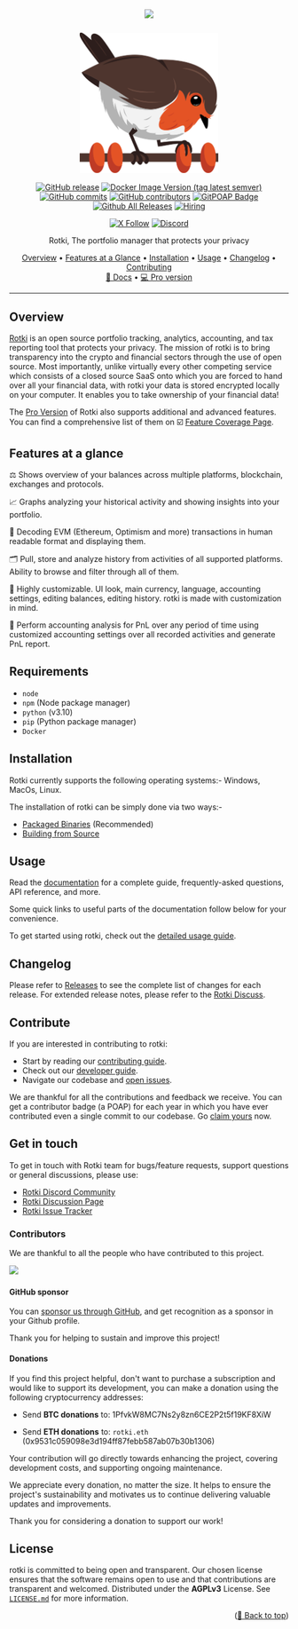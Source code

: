 
<h1 align="center">
  <a href="https://git.io/typing-svg">
    <img src="https://readme-typing-svg.herokuapp.com/?lines=Hello,+There!+👋;Welcome+to+Rotki+🕊️....;Nice+to+meet+you!&center=true&size=30">
  </a>
</h1>



<div id="top"></div>

<p align="center">
<img src="https://raw.githubusercontent.com/rotki/rotki/develop/frontend/app/public/assets/images/rotkehlchen_no_text.png" alt="An open source portfolio tracker, accounting and analytics tool that protects your privacy" width="250">
</p>


<div align="center">

[![GitHub release](https://img.shields.io/github/release/rotki/rotki.svg)](https://GitHub.com/rotki/rotki/releases/)
[![Docker Image Version (tag latest semver)](https://img.shields.io/docker/v/rotki/rotki/latest?label=Docker)](https://hub.docker.com/layers/rotki/rotki/dev/images/sha256-acbd52985ccea0fb42820a655d994312d322a0895ee5777733582b017a89f3b0?context=explore)
[![GitHub commits](https://img.shields.io/github/commits-since/rotki/rotki/latest.svg)](https://GitHub.com/rotki/rotki/commit/)
[![GitHub contributors](https://img.shields.io/github/contributors/rotki/rotki.svg?style=flat)](https://github.com/rotki/rotki/graphs/contributors)
[![GitPOAP Badge](https://public-api.gitpoap.io/v1/repo/rotki/rotki/badge)](https://www.gitpoap.io/gh/rotki/rotki)
[![Github All Releases](https://img.shields.io/github/downloads/rotki/rotki/total.svg)](https://GitHub.com/rotki/rotki/releases/)
[![Hiring](https://img.shields.io/badge/Hiring-Open-brightgreen)](https://rotki.com/jobs/)


[![X Follow](https://img.shields.io/twitter/follow/rotkiapp)](https://twitter.com/rotkiapp)
[![Discord](https://img.shields.io/discord/657906918408585217.svg?label=&logo=discord&logoColor=ffffff&color=7389D8&labelColor=6A7EC2)](https://discord.gg/aGCxHG7)

</div>

<p align="center">
  Rotki, The portfolio manager that protects your privacy
</p>

<p align="center">
  <a href="#overview">Overview</a> •
  <a href="#features-at-a-glance">Features at a Glance</a> •
  <a href="#installation">Installation</a> •
  <a href="#usage">Usage</a> •
  <a href="#changelog">Changelog</a> •
  <a href="#contribute">Contributing</a>
  <br/>
  <a href="https://rotki.readthedocs.io/en/latest/" target="_blank">📖 Docs</a> •
  <a href="https://rotki.com/checkout/plan" target="_blank">💻 Pro version</a>
</p>

---

## Overview
[Rotki](https://rotki.com/) is an open source portfolio tracking, analytics, accounting, and tax reporting tool that protects your privacy.  The mission of rotki is to bring transparency into the crypto and financial sectors through the use of open source. Most importantly, unlike virtually every other competing service which consists of a closed source SaaS onto which you are forced to hand over all your financial data, with rotki your data is stored encrypted locally on your computer. It enables you to take ownership of your financial data!

The [Pro Version](https://rotki.com/checkout/plan) of Rotki also supports additional and advanced features. You can find a comprehensive list of them on ☑️ [Feature Coverage Page](https://rotki.com/products/details).

## Features at a glance

:balance_scale: Shows overview of your balances across multiple platforms, blockchain, exchanges and protocols.

:chart_with_upwards_trend: Graphs analyzing your historical activity and showing insights into your portfolio.

:microscope: Decoding EVM (Ethereum, Optimism and more) transactions in human readable format and displaying them.

:card_index_dividers: Pull, store and analyze history from activities of all supported platforms. Ability to browse and filter through all of them.

:toolbox: Highly customizable. UI look, main currency, language, accounting settings, editing balances, editing history. rotki is made with customization in mind.

:receipt: Perform accounting analysis for PnL over any period of time using customized accounting settings over all recorded activities and generate PnL report.

## Requirements

* `node`
* `npm` (Node package manager)
* `python` (v3.10)
* `pip` (Python package manager)
* `Docker`

## Installation
Rotki currently supports the following operating systems:- Windows, MacOs, Linux.

The installation of rotki can be simply done via two ways:-
- [Packaged Binaries](https://rotki.readthedocs.io/en/latest/installation_guide.html#packaged-binaries) (Recommended)
- [Building from Source](https://rotki.readthedocs.io/en/latest/installation_guide.html#build-from-source)

## Usage

Read the [documentation](https://rotki.readthedocs.io/en/latest/) for a complete guide, frequently-asked questions, API reference, and more.

Some quick links to useful parts of the documentation follow below for your convenience.

To get started using rotki, check out the [detailed usage guide](https://rotki.readthedocs.io/en/latest/usage_guide.html).

## Changelog

Please refer to [Releases](https://rotki.readthedocs.io/en/latest/changelog.html) to see the complete list of changes for each release. For extended release notes, please refer to the [Rotki Discuss](https://github.com/rotki/rotki/releases).


## Contribute

If you are interested in contributing to rotki:

- Start by reading our [contributing guide](CONTRIBUTING.md).
- Check out our [developer guide](https://rotki.readthedocs.io/en/latest/contribute.html).
- Navigate our codebase and [open issues](https://github.com/rotki/rotki/issues).

We are thankful for all the contributions and feedback we receive. You can get a contributor badge (a POAP) for each year in which you have ever contributed even a single commit to our codebase. Go [claim yours](https://www.gitpoap.io/rp/62) now.

## Get in touch

To get in touch with Rotki team for bugs/feature requests, support questions or general discussions, please use:

- [Rotki Discord Community](https://discord.gg/aGCxHG7)
- [Rotki Discussion Page](https://github.com/rotki/rotki/discussions)
- [Rotki Issue Tracker](https://github.com/rotki/rotki/issues)

### Contributors

We are thankful to all the people who have contributed to this project.

<a href="https://github.com/rotki/rotki/graphs/contributors">
  <img src="https://contrib.rocks/image?repo=rotki/rotki&max=999&anon=1&columns=12" />
</a>

#### GitHub sponsor

You can [sponsor us through GitHub](https://github.com/sponsors/rotki/), and get recognition as a sponsor in your Github profile.

Thank you for helping to sustain and improve this project!

#### Donations
If you find this project helpful, don't want to purchase a subscription and would like to support its development, you can make a donation using the following cryptocurrency addresses:

- Send **BTC donations** to: 1PfvkW8MC7Ns2y8zn6CE2P2t5f19KF8XiW

- Send **ETH donations** to: `rotki.eth` (0x9531c059098e3d194ff87febb587ab07b30b1306)

Your contribution will go directly towards enhancing the project, covering development costs, and supporting ongoing maintenance.

We appreciate every donation, no matter the size. It helps to ensure the project's sustainability and motivates us to continue delivering valuable updates and improvements.

Thank you for considering a donation to support our work!

## License

rotki is committed to being open and transparent. Our chosen license ensures that the software remains open to use and that contributions are transparent and welcomed. Distributed under the **AGPLv3** License. See [`LICENSE.md`](https://github.com/rotki/rotki/blob/develop/LICENSE.md) for more information.

<p align="right">(<a href="#top">🔼 Back to top</a>)</p>
